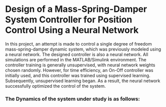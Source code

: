 # Design of a Mass-Spring-Damper System Controller for Position Control Using a Neural Network
In this project, an attempt is made to control a single degree of freedom mass-spring-damper dynamic system, which was previously modeled using a neural network. The designed controller is also a neural network. All simulations are performed in the MATLAB/Simulink environment. The controller training is generally unsupervised, with neural network weights chosen randomly. However, for time efficiency, an On-Off controller was initially used, and this controller was trained using supervised learning. Subsequently, unsupervised learning began. As a result, the neural network successfully optimized the control of the system.
 ### The Dynamics of the system under study is as follows:
 

